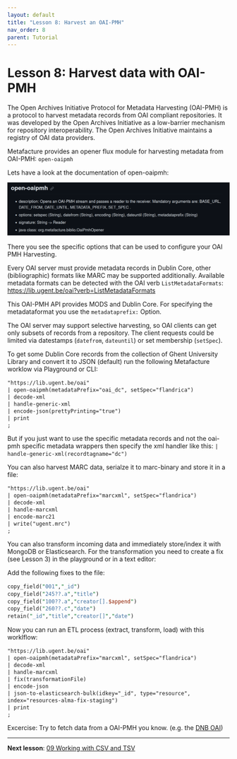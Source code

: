 ```yaml
---
layout: default
title: "Lesson 8: Harvest an OAI-PMH"
nav_order: 8
parent: Tutorial
---
```



# Lesson 8: Harvest data with OAI-PMH

The Open Archives Initiative Protocol for Metadata Harvesting (OAI-PMH) is a protocol to harvest metadata records from OAI compliant repositories. It was developed by the Open Archives Initiative as a low-barrier mechanism for repository interoperability. The Open Archives Initiative maintains a registry of OAI data providers.

Metafacture provides an opener flux module for harvesting metadata from OAI-PMH: `open-oaipmh`

Lets have a look at the documentation of open-oaipmh:

![open-oaipmh Documentation](./images/OAI-PMH-Docu.png)

There you see the specific options that can be used to configure your OAI PMH Harvesting.

Every OAI server must provide metadata records in Dublin Core, other (bibliographic) formats like MARC may be supported additionally. Available metadata formats can be detected with the OAI verb `ListMetadataFormats`:  https://lib.ugent.be/oai?verb=ListMetadataFormats

This OAI-PMH API provides MODS and Dublin Core. For specifying the metadataformat you use the `metadataprefix:` Option.

The OAI server may support selective harvesting, so OAI clients can get only subsets of records from a repository.
The client requests could be limited via datestamps (`datefrom`, `dateuntil`) or set membership (`setSpec`).

To get some Dublin Core records from the collection of Ghent University Library and convert it to JSON (default) run the following Metafacture worklow via Playground or CLI:

```text
"https://lib.ugent.be/oai"
| open-oaipmh(metadataPrefix="oai_dc", setSpec="flandrica")
| decode-xml
| handle-generic-xml
| encode-json(prettyPrinting="true")
| print
;
```

But if you just want to use the specific metadata records and not the oai-pmh specific metadata wrappers then specify the xml handler like this: `| handle-generic-xml(recordtagname="dc")`

You can also harvest MARC data, serialze it to marc-binary and store it in a file:

```text
"https://lib.ugent.be/oai"
| open-oaipmh(metadataPrefix="marcxml", setSpec="flandrica")
| decode-xml
| handle-marcxml
| encode-marc21
| write("ugent.mrc")
;
```

You can also transform incoming data and immediately store/index it with MongoDB or Elasticsearch. For the transformation you need to create a fix (see Lesson 3) in the playground or in a text editor:

Add the following fixes to the file:

```perl
copy_field("001","_id")
copy_field("245??.a","title")
copy_field("100??.a","creator[].$append")
copy_field("260??.c","date")
retain("_id","title","creator[]","date")
```

Now you can run an ETL process (extract, transform, load) with this worklflow:

```text
"https://lib.ugent.be/oai"
| open-oaipmh(metadataPrefix="marcxml", setSpec="flandrica")
| decode-xml
| handle-marcxml
| fix(transformationFile)
| encode-json
| json-to-elasticsearch-bulk(idkey="_id", type="resource", index="resources-alma-fix-staging")
| print
;
```

Excercise: Try to fetch data from a OAI-PMH you know. (e.g. the [DNB OAI](https://www.dnb.de/DE/Professionell/Metadatendienste/Datenbezug/OAI/oai_node.html))

---------------

**Next lesson**: [09 Working with CSV and TSV](./09_Working_with_CSV.html)
